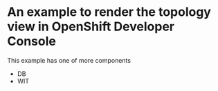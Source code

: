 # An example to render the topology view in OpenShift Developer Console

This example has one of more components
- DB
- WIT
